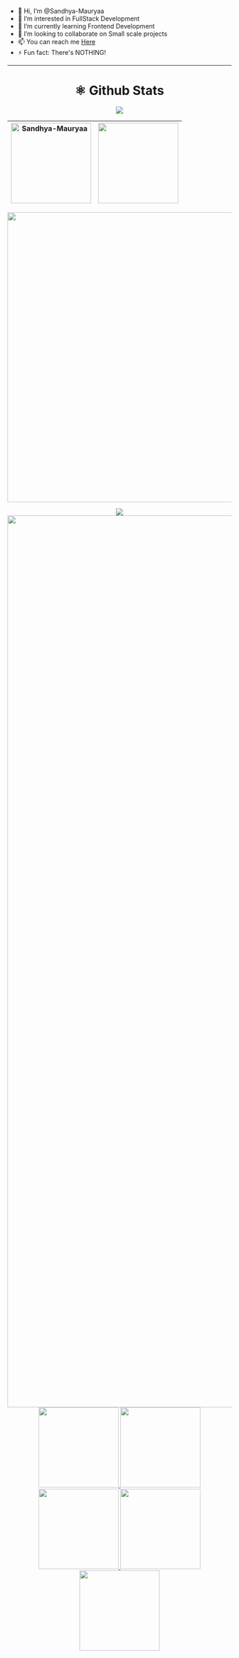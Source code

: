 - 👋 Hi, I’m @Sandhya-Mauryaa
- 👀 I’m interested in FullStack Development
- 🌱 I’m currently learning Frontend Development
- 💞️ I’m looking to collaborate on Small scale projects
- 📫 You can reach me [Here](mailto:sandhyamauryaa296@gmail.com)
- ⚡ Fun fact: There's NOTHING!

---

<div align="center">
    <h1 align="center"> ⚛️ Github Stats</h1>

<img src="https://github-profile-trophy.vercel.app/?username=Sandhya-Mauryaa&theme=radical&no-frame=false&no-bg=false&margin-w=4">

  |<img align="center" height="180em" src="https://github-readme-stats.vercel.app/api?username=Sandhya-Mauryaa&theme=dark&show_icons=true&count_private=true" alt=Sandhya-Mauryaa>|<img align="center" height="180em" src="https://github-readme-stats.vercel.app/api/top-langs/?username=Sandhya-Mauryaa&theme=dark&show_icons=true&layout=compact">|
  |---|---|

<img src="https://github-readme-streak-stats.herokuapp.com?user=Sandhya-Mauryaa&theme=tokyonight" width="650px"><br>

<img align="center" src="https://github-readme-activity-graph.vercel.app/graph?username=Sandhya-Mauryaa&theme=github-compact">

</div> 

<img width="2000rem" src="https://raw.githubusercontent.com/SamirPaulb/SamirPaulb/main/assets/rainbow-superthin.webp">

<br>

<div align="center">
  <a href="https://github.com/Sandhya-Mauryaa">
  <img height="180em" src="http://github-profile-summary-cards.vercel.app/api/cards/stats?username=Sandhya-Mauryaa&theme=dark">
  <img height="180em" src="http://github-profile-summary-cards.vercel.app/api/cards/most-commit-language?username=Sandhya-Mauryaa&theme=dark">
  <img height="180em" src="http://github-profile-summary-cards.vercel.app/api/cards/repos-per-language?username=Sandhya-Mauryaa&theme=dark">
  <img height="180em" src="http://github-profile-summary-cards.vercel.app/api/cards/productive-time?username=Sandhya-Mauryaa&theme=dark&utcOffset=8">
  <img height="180em" src="http://github-profile-summary-cards.vercel.app/api/cards/profile-details?username=Sandhya-Mauryaa&theme=dark">
</div>
